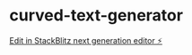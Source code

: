 # curved-text-generator

[Edit in StackBlitz next generation editor ⚡️](https://stackblitz.com/~/github.com/hamisbela/curved-text-generator)